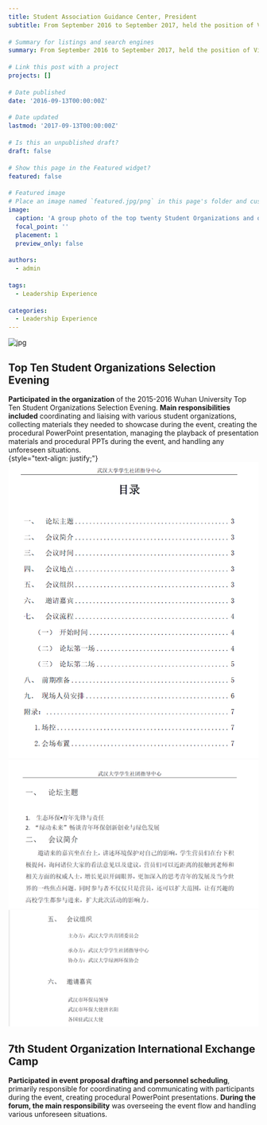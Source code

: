 ```yaml
---
title: Student Association Guidance Center, President
subtitle: From September 2016 to September 2017, held the position of Vice President in the Supervision Department at the Student Union Guidance Center, Wuhan University, for one year.

# Summary for listings and search engines
summary: From September 2016 to September 2017, held the position of Vice President in the Supervision Department at the Student Union Guidance Center, Wuhan University, for one year.

# Link this post with a project
projects: []

# Date published
date: '2016-09-13T00:00:00Z'

# Date updated
lastmod: '2017-09-13T00:00:00Z'

# Is this an unpublished draft?
draft: false

# Show this page in the Featured widget?
featured: false

# Featured image
# Place an image named `featured.jpg/png` in this page's folder and customize its options here.
image:
  caption: 'A group photo of the top twenty Student Organizations and organizers from the 2015-2016 Wuhan University Top Ten Student Organizations Selection Evening'
  focal_point: ''
  placement: 1
  preview_only: false

authors:
  - admin

tags:
  - Leadership Experience

categories:
  - Leadership Experience
---
```



![jpg](./topten2.jpg)
## Top Ten Student Organizations Selection Evening

**Participated in the organization** of the 2015-2016 Wuhan University Top Ten Student Organizations Selection Evening. **Main responsibilities included** coordinating and liaising with various student organizations, collecting materials they needed to showcase during the event, creating the procedural PowerPoint presentation, managing the playback of presentation materials and procedural PPTs during the event, and handling any unforeseen situations.  
{style="text-align: justify;"}
![png](./proposal_sample1.png)
![png](./proposal_sample2.png)
![png](./proposal_sample3.png)
## 7th Student Organization International Exchange Camp

**Participated in event proposal drafting and personnel scheduling**, primarily responsible for coordinating and communicating with participants during the event, creating procedural PowerPoint presentations. **During the forum, the main responsibility** was overseeing the event flow and handling various unforeseen situations.  


